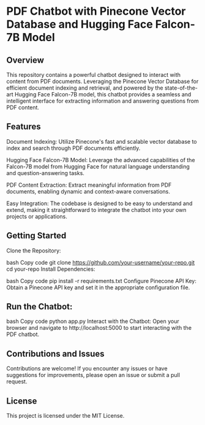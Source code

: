 # PDF Chatbot with Pinecone Vector Database and Hugging Face Falcon-7B Model

## Overview
This repository contains a powerful chatbot designed to interact with content from PDF documents. Leveraging the Pinecone Vector Database for efficient document indexing and retrieval, and powered by the state-of-the-art Hugging Face Falcon-7B model, this chatbot provides a seamless and intelligent interface for extracting information and answering questions from PDF content.

## Features
Document Indexing: Utilize Pinecone's fast and scalable vector database to index and search through PDF documents efficiently.

Hugging Face Falcon-7B Model: Leverage the advanced capabilities of the Falcon-7B model from Hugging Face for natural language understanding and question-answering tasks.

PDF Content Extraction: Extract meaningful information from PDF documents, enabling dynamic and context-aware conversations.

Easy Integration: The codebase is designed to be easy to understand and extend, making it straightforward to integrate the chatbot into your own projects or applications.

## Getting Started
Clone the Repository:

bash
Copy code
git clone https://github.com/your-username/your-repo.git
cd your-repo
Install Dependencies:

bash
Copy code
pip install -r requirements.txt
Configure Pinecone API Key:
Obtain a Pinecone API key and set it in the appropriate configuration file.

## Run the Chatbot:

bash
Copy code
python app.py
Interact with the Chatbot:
Open your browser and navigate to http://localhost:5000 to start interacting with the PDF chatbot.

## Contributions and Issues
Contributions are welcome! If you encounter any issues or have suggestions for improvements, please open an issue or submit a pull request.

## License
This project is licensed under the MIT License.
